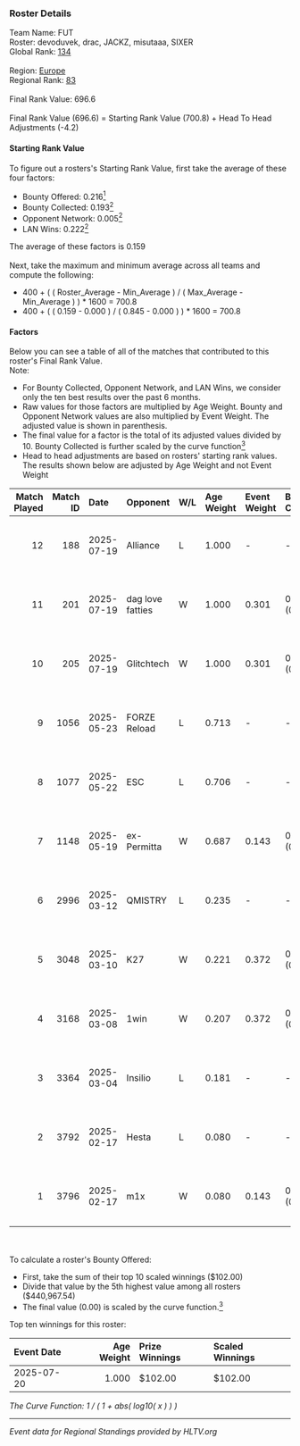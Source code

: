 ### Roster Details<br />
Team Name: FUT<br />
Roster: devoduvek, drac, JACKZ, misutaaa, SIXER<br />
Global Rank: [134](../../standings_global_2025_08_04.md)<br />
<br />
Region: [Europe]( ../../standings_europe_2025_08_04.md)<br />
Regional Rank: [83]( ../../standings_europe_2025_08_04.md)<br />
<br />
Final Rank Value:  696.6<br />
<br />
Final Rank Value (696.6) = Starting Rank Value (700.8) + Head To Head Adjustments (-4.2)<br />

#### Starting Rank Value<br />
To figure out a rosters's Starting Rank Value, first take the average of these four factors:<br />
- Bounty Offered: 0.216[<sup>1</sup>](#table2)
- Bounty Collected: 0.193[<sup>2</sup>](#table1)
- Opponent Network: 0.005[<sup>2</sup>](#table1)
- LAN Wins: 0.222[<sup>2</sup>](#table1)

The average of these factors is 0.159<br />
<br />
Next, take the maximum and minimum average across all teams and compute the following:<br />
- 400 + ( ( Roster_Average - Min_Average ) / ( Max_Average - Min_Average ) ) * 1600 = 700.8
- 400 + ( ( 0.159 - 0.000 ) / ( 0.845 - 0.000 ) ) * 1600 = 700.8


#### Factors<br />
Below you can see a table of all of the matches that contributed to this roster's Final Rank Value.<br />
Note:<br />

- For Bounty Collected, Opponent Network, and LAN Wins, we consider only the ten best results over the past 6 months.
- Raw values for those factors are multiplied by Age Weight. Bounty and Opponent Network values are also multiplied by Event Weight. The adjusted value is shown in parenthesis.
- The final value for a factor is the total of its adjusted values divided by 10. Bounty Collected is further scaled by the curve function[<sup>3</sup>](#curveFunction)
- Head to head adjustments are based on rosters' starting rank values. The results shown below are adjusted by Age Weight and not Event Weight
<span id="table1"></span><br />


| Match Played | Match ID | Date       | Opponent         | W/L | Age Weight | Event Weight | Bounty Collected | Opponent Network | LAN Wins  | H2H Adj. | Roster                                   |
| -: | -: | :- | :- | :- | :- | :- | :- | :- | :- | -: | :- |
|           12 |      188 | 2025-07-19 | Alliance         | L   | 1.000      | -            | -                | -                | -         |    -4.21 | devoduvek, drac, JACKZ, misutaaa, SIXER  |
|           11 |      201 | 2025-07-19 | dag love fatties | W   | 1.000      | 0.301        | 0.000 (0.000)    | 0.049 (0.015)    | 1 (1.000) |     9.98 | devoduvek, drac, JACKZ, misutaaa, SIXER  |
|           10 |      205 | 2025-07-19 | Glitchtech       | W   | 1.000      | 0.301        | 0.000 (0.000)    | 0.000 (0.000)    | 1 (1.000) |     5.11 | devoduvek, drac, JACKZ, misutaaa, SIXER  |
|            9 |     1056 | 2025-05-23 | FORZE Reload     | L   | 0.713      | -            | -                | -                | -         |    -9.21 | devoduvek, drac, JACKZ, misutaaa, Nivera |
|            8 |     1077 | 2025-05-22 | ESC              | L   | 0.706      | -            | -                | -                | -         |    -6.66 | devoduvek, drac, JACKZ, misutaaa, Nivera |
|            7 |     1148 | 2025-05-19 | ex-Permitta      | W   | 0.687      | 0.143        | 0.000 (0.000)    | 0.034 (0.003)    | 0 (0.000) |     3.91 | devoduvek, drac, JACKZ, misutaaa, Nivera |
|            6 |     2996 | 2025-03-12 | QMISTRY          | L   | 0.235      | -            | -                | -                | -         |    -4.31 | Brooxsy, devoduvek, drac, JACKZ, Kursy   |
|            5 |     3048 | 2025-03-10 | K27              | W   | 0.221      | 0.372        | 0.000 (0.000)    | 0.020 (0.002)    | 0 (0.000) |     2.29 | Brooxsy, devoduvek, drac, JACKZ, Kursy   |
|            4 |     3168 | 2025-03-08 | 1win             | W   | 0.207      | 0.372        | 0.007 (0.001)    | 0.301 (0.023)    | 0 (0.000) |     3.89 | Brooxsy, devoduvek, drac, JACKZ, Kursy   |
|            3 |     3364 | 2025-03-04 | Insilio          | L   | 0.181      | -            | -                | -                | -         |    -4.47 | Brooxsy, devoduvek, drac, JACKZ, Kursy   |
|            2 |     3792 | 2025-02-17 | Hesta            | L   | 0.080      | -            | -                | -                | -         |    -1.82 | Brooxsy, devoduvek, drac, JACKZ, Kursy   |
|            1 |     3796 | 2025-02-17 | m1x              | W   | 0.080      | 0.143        | 0.002 (0.000)    | 0.236 (0.003)    | 0 (0.000) |     1.29 | Brooxsy, devoduvek, drac, JACKZ, Kursy   |

<br />
<span id="table2"></span><br />
To calculate a roster's Bounty Offered:<br />

- First, take the sum of their top 10 scaled winnings ($102.00)
- Divide that value by the 5th highest value among all rosters ($440,967.54)
- The final value (0.00) is scaled by the curve function.[<sup>3</sup>](#curveFunction)

Top ten winnings for this roster:<br />

| Event Date | Age Weight | Prize Winnings | Scaled Winnings |
| :- | -: | :- | :- |
| 2025-07-20 |      1.000 | $102.00        | $102.00         |


<span id="curveFunction"></span>_The Curve Function: 1 / ( 1 + abs( log10( x ) ) )_<br />

---
_Event data for Regional Standings provided by HLTV.org_<br />
